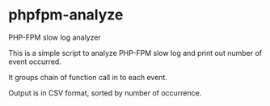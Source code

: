 # phpfpm-analyze
PHP-FPM slow log analyzer

This is a simple script to analyze PHP-FPM slow log and print out number of event occurred.

It groups chain of function call in to each event.

Output is in CSV format, sorted by number of occurrence.
